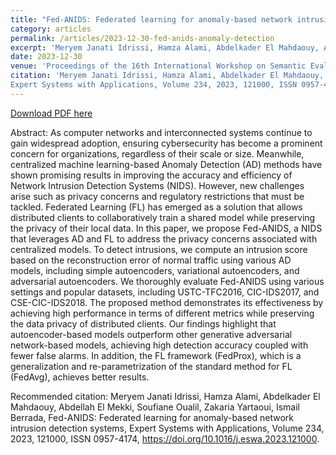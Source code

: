 ```yaml
---
title: "Fed-ANIDS: Federated learning for anomaly-based network intrusion detection systems"
category: articles
permalink: /articles/2023-12-30-fed-anids-anomaly-detection
excerpt: 'Meryem Janati Idrissi, Hamza Alami, Abdelkader El Mahdaouy, Abdellah El Mekki, Soufiane Oualil, Zakaria Yartaoui, Ismail Berrada'
date: 2023-12-30
venue: 'Proceedings of the 16th International Workshop on Semantic Evaluation (SemEval-2022)'
citation: 'Meryem Janati Idrissi, Hamza Alami, Abdelkader El Mahdaouy, Abdellah El Mekki, Soufiane Oualil, Zakaria Yartaoui, Ismail Berrada, Fed-ANIDS: Federated learning for anomaly-based network intrusion detection systems,
Expert Systems with Applications, Volume 234, 2023, 121000, ISSN 0957-4174, https://doi.org/10.1016/j.eswa.2023.121000.'
---
```


<a href='https://link.springer.com/article/10.1007/s10579-023-09663-2'>Download PDF here</a>

Abstract: As computer networks and interconnected systems continue to gain widespread adoption, ensuring cybersecurity has become a prominent concern for organizations, regardless of their scale or size. Meanwhile, centralized machine learning-based Anomaly Detection (AD) methods have shown promising results in improving the accuracy and efficiency of Network Intrusion Detection Systems (NIDS). However, new challenges arise such as privacy concerns and regulatory restrictions that must be tackled. Federated Learning (FL) has emerged as a solution that allows distributed clients to collaboratively train a shared model while preserving the privacy of their local data. In this paper, we propose Fed-ANIDS, a NIDS that leverages AD and FL to address the privacy concerns associated with centralized models. To detect intrusions, we compute an intrusion score based on the reconstruction error of normal traffic using various AD models, including simple autoencoders, variational autoencoders, and adversarial autoencoders. We thoroughly evaluate Fed-ANIDS using various settings and popular datasets, including USTC-TFC2016, CIC-IDS2017, and CSE-CIC-IDS2018. The proposed method demonstrates its effectiveness by achieving high performance in terms of different metrics while preserving the data privacy of distributed clients. Our findings highlight that autoencoder-based models outperform other generative adversarial network-based models, achieving high detection accuracy coupled with fewer false alarms. In addition, the FL framework (FedProx), which is a generalization and re-parametrization of the standard method for FL (FedAvg), achieves better results.


 Recommended citation: Meryem Janati Idrissi, Hamza Alami, Abdelkader El Mahdaouy, Abdellah El Mekki, Soufiane Oualil, Zakaria Yartaoui, Ismail Berrada, Fed-ANIDS: Federated learning for anomaly-based network intrusion detection systems,
Expert Systems with Applications, Volume 234, 2023, 121000, ISSN 0957-4174, https://doi.org/10.1016/j.eswa.2023.121000.